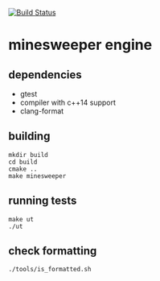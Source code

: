 [![Build Status](https://travis-ci.org/michalkaptur/minesweeper.svg?branch=master)](https://travis-ci.org/michalkaptur/minesweeper)

# minesweeper engine

## dependencies
  - gtest
  - compiler with c++14 support
  - clang-format

## building
```shell
mkdir build
cd build
cmake ..
make minesweeper
```

## running tests
```shell
make ut
./ut
```

## check formatting
```shell
./tools/is_formatted.sh
```
